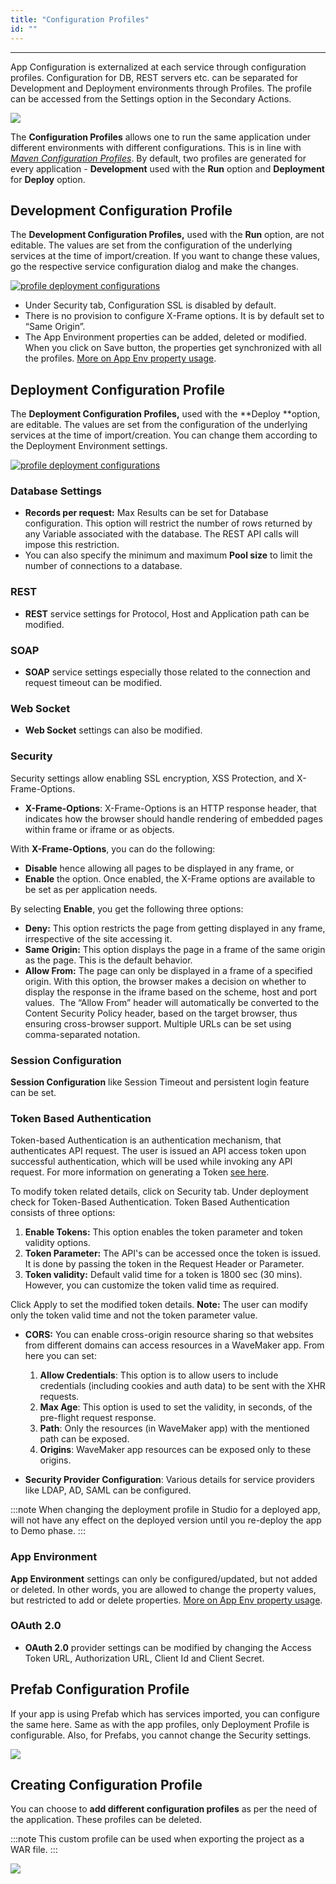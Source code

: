 ```yaml
---
title: "Configuration Profiles"
id: ""
---
```

---

App Configuration is externalized at each service through configuration profiles. Configuration for DB, REST servers etc. can be separated for Development and Deployment environments through Profiles. The profile can be accessed from the Settings option in the Secondary Actions.

[![](/learn/assets/config_settings.png)](/learn/assets/config_settings.png)

The **Configuration Profiles** allows one to run the same application under different environments with different configurations. This is in line with _[Maven Configuration Profiles](https://maven.apache.org/guides/mini/guide-building-for-different-environments.html)_. By default, two profiles are generated for every application - **Development** used with the **Run** option and **Deployment** for **Deploy** option.

## Development Configuration Profile

The **Development Configuration Profiles,** used with the **Run** option, are not editable. The values are set from the configuration of the underlying services at the time of import/creation. If you want to change these values, go the respective service configuration dialog and make the changes.

[![profile deployment configurations](/learn/assets/development-profile-configurations.png)](/learn/assets/development-profile-configurations.png)

- Under Security tab, Configuration SSL is disabled by default.
- There is no provision to configure X-Frame options. It is by default set to “Same Origin”.
- The App Environment properties can be added, deleted or modified. When you click on Save button, the properties get synchronized with all the profiles. [More on App Env property usage](/learn/how-tos/using-app-environment-properties/).

## Deployment Configuration Profile

The **Deployment Configuration Profiles,** used with the **Deploy **option, are editable. The values are set from the configuration of the underlying services at the time of import/creation. You can change them according to the Deployment Environment settings.

[![profile deployment configurations](/learn/assets/deploy-profile-configrations.png)](/learn/assets/deploy-profile-configrations.png)

### Database Settings

- **Records per request:** Max Results can be set for Database configuration. This option will restrict the number of rows returned by any Variable associated with the database. The REST API calls will impose this restriction.
- You can also specify the minimum and maximum **Pool size** to limit the number of connections to a database.

### REST
- **REST** service settings for Protocol, Host and Application path can be modified.

### SOAP
- **SOAP** service settings especially those related to the connection and request timeout can be modified.

### Web Socket
- **Web Socket** settings can also be modified.

### Security
Security settings allow enabling SSL encryption, XSS Protection, and X-Frame-Options.
- **X-Frame-Options**: X-Frame-Options is an HTTP response header, that indicates how the browser should handle rendering of embedded pages within frame or iframe or as objects. 

With **X-Frame-Options**, you can do the following: 
- **Disable** hence allowing all pages to be displayed in any frame, or
- **Enable** the option. Once enabled, the X-Frame options are available to be set as per application needs. 
    
By selecting **Enable**, you get the following three options:
- **Deny:** This option restricts the page from getting displayed in any frame, irrespective of the site accessing it.
- **Same Origin:** This option displays the page in a frame of the same origin as the page. This is the default behavior.
- **Allow From:** The page can only be displayed in a frame of a specified origin. With this option, the browser makes a decision on whether to display the response in the iframe based on the scheme, host and port values.  The “Allow From” header will automatically be converted to the Content Security Policy header, based on the target browser, thus ensuring cross-browser support. Multiple URLs can be set using comma-separated notation.

### Session Configuration
**Session Configuration** like Session Timeout and persistent login feature can be set.

### Token Based Authentication
Token-based Authentication is an authentication mechanism, that authenticates API request. The user is issued an API access token upon successful authentication, which will be used while invoking any API request. For more information on generating a Token [see here](/learn/app-development/app-security/token-based-authentication/). 

To modify token related details, click on Security tab. Under deployment check for Token-Based Authentication. Token Based Authentication consists of three options:
        
1. **Enable Tokens:** This option enables the token parameter and token validity options.
2. **Token Parameter:** The API's can be accessed once the token is issued. It is done by passing the token in the Request Header or Parameter.
3. **Token validity:** Default valid time for a token is 1800 sec (30 mins). However, you can customize the token valid time as required.

Click Apply to set the modified token details. **Note:** The user can modify only the token valid time and not the token parameter value.

- **CORS:** You can enable cross-origin resource sharing so that websites from different domains can access resources in a WaveMaker app. From here you can set:

    1. **Allow Credentials**: This option is to allow users to include credentials (including cookies and auth data) to be sent with the XHR requests.
    2. **Max Age**: This option is used to set the validity, in seconds, of the pre-flight request response.
    3. **Path**: Only the resources (in WaveMaker app) with the mentioned path can be exposed.
    4. **Origins**: WaveMaker app resources can be exposed only to these origins.

- **Security Provider Configuration**: Various details for service providers like LDAP, AD, SAML can be configured.

:::note
When changing the deployment profile in Studio for a deployed app, will not have any effect on the deployed version until you re-deploy the app to Demo phase.
:::

### App Environment
**App Environment** settings can only be configured/updated, but not added or deleted. In other words, you are allowed to change the property values, but restricted to add or delete properties. [More on App Env property usage](/learn/how-tos/using-app-environment-properties/).

### OAuth 2.0
- **OAuth 2.0** provider settings can be modified by changing the Access Token URL, Authorization URL, Client Id and Client Secret.

## Prefab Configuration Profile

If your app is using Prefab which has services imported, you can configure the same here. Same as with the app profiles, only Deployment Profile is configurable. Also, for Prefabs, you cannot change the Security settings.

[![](/learn/assets/config_prefab.png)](/learn/assets/config_prefab.png)

## Creating Configuration Profile

You can choose to **add different configuration profiles** as per the need of the application. These profiles can be deleted.

:::note
This custom profile can be used when exporting the project as a WAR file.
:::

[![](/learn/assets/custom-profile.png)](/learn/assets/custom-profile.png)

